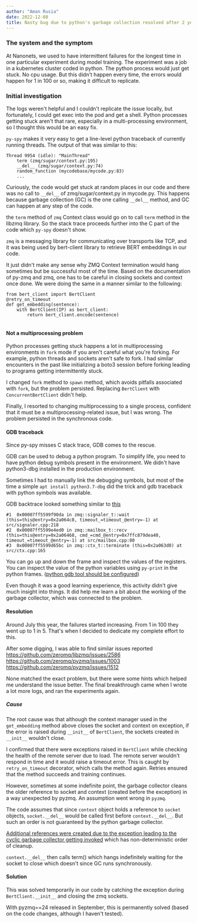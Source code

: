 ```yaml
---
author: "Aman Rusia"
date: 2022-12-08
title: Nasty bug due to python's garbage collection resolved after 2 years
---
```


### The system and the symptom
At Nanonets, we used to have intermittent failures for the longest time in one particular experiment during model training. The experiment was a job in a kubernetes cluster coded in python. The python process would just get stuck. No cpu usage. But this didn't happen every time, the errors would happen for 1 in 100 or so, making it difficult to replicate.


### Initial investigation
The logs weren't helpful and I couldn't replicate the issue locally, but fortunately, I could get exec into the pod and get a shell. Python processes getting stuck aren't that rare, especially in a multi-processing environment, so I thought this would be an easy fix.

`py-spy` makes it very easy to get a line-level python traceback of currently running threads. The output of that was similar to this:
```
Thread 9954 (idle): "MainThread"
    term (zmq/sugar/context.py:195)
    __del__ (zmq/sugar/context.py:74)
    random_function (mycodebase/mycode.py:83)
    ...
```
Curiously, the code would get stuck at random places in our code and there was no call to `__del__` of zmq/sugar/context.py in mycode.py. This happens because garbage collection (GC) is the one calling `__del__` method, and GC can happen at any step of the code. 

the `term` method of `zmq` Context class would go on to call `term` method in the libzmq library. So the stack trace proceeds further into the C part of the code which `py-spy` doesn't show.

`zmq` is a messaging library for communicating over transports like TCP, and it was being used by bert-client library to retrieve BERT embeddings in our code.

It just didn't make any sense why ZMQ Context termination would hang sometimes but be successful most of the time. Based on the documentation of py-zmq and zmq, one has to be careful in closing sockets and context once done. We were doing the same in a manner similar to the following:
```
from bert_client import BertClient
@retry_on_timeout
def get_embedding(sentence):
    with BertClient(IP) as bert_client:
        return bert_client.encode(sentence)
        
```

#### Not a multiprocessing problem
Python processes getting stuck happens a lot in multiprocessing environments in `fork` mode if you aren't careful what you're forking. For example, python threads and sockets aren't safe to fork. I had similar encounters in the past like initializing a boto3 session before forking leading to programs getting intermittently stuck.

I changed `fork` method to `spawn` method, which avoids pitfalls associated with `fork`, but the problem persisted. Replacing `BertClient` with `ConcurrentBertClient` didn't help.

Finally, I resorted to changing multiprocessing to a single process, confident that it must be a multiprocessing-related issue, but I was wrong. The problem persisted in the synchronous code.

#### GDB traceback

Since py-spy misses C stack trace, GDB comes to the rescue.

GDB can be used to debug a python program. To simplify life, you need to have python debug symbols present in the environment. We didn't have python3-dbg installed in the production environment.

Sometimes I had to manually link the debugging symbols, but most of the time a simple `apt install python3.7-dbg` did the trick and gdb traceback with python symbols was available.

GDB backtrace looked something similar to [this](https://github.com/zeromq/pyzmq/issues/1003)
```#0  0x00007ff5627ea84d in poll () from /lib/x86_64-linux-gnu/libc.so.6
#1  0x00007ff5599f90da in zmq::signaler_t::wait (this=this@entry=0x2a064c8, timeout_=timeout_@entry=-1) at src/signaler.cpp:218
#2  0x00007ff5599e4ed0 in zmq::mailbox_t::recv (this=this@entry=0x2a06468, cmd_=cmd_@entry=0x7ffc879dea40, timeout_=timeout_@entry=-1) at src/mailbox.cpp:80
#3  0x00007ff5599d65bc in zmq::ctx_t::terminate (this=0x2a063d0) at src/ctx.cpp:165
```

You can go up and down the frame and inspect the values of the registers. You can inspect the value of the python variables using `py-print` in the python frames. ([python gdb tool should be configured](https://devguide.python.org/advanced-tools/gdb/))

Even though it was a good learning experience, this activity didn't give much insight into things. It did help me learn a bit about the working of the garbage collector, which was connected to the problem.

#### Resolution
Around July this year, the failures started increasing. From 1 in 100 they went up to 1 in 5. That's when I decided to dedicate my complete effort to this.

After some digging, I was able to find similar issues reported
https://github.com/zeromq/libzmq/issues/2586
https://github.com/zeromq/pyzmq/issues/1003
https://github.com/zeromq/pyzmq/issues/1512

None matched the exact problem, but there were some hints which helped me understand the issue better. The final breakthrough came when I wrote a lot more logs, and ran the experiments again.


##### Cause
The root cause was that although the context manager used in the `get_embedding` method above closes the socket and context on exception, if the error is raised during `__init__` of `BertClient`, the sockets created in `__init__` wouldn't close.

I confirmed that there were exceptions raised in `BertClient` while checking the health of the remote server due to load. The remote server wouldn't respond in time and it would raise a timeout error. This is caught by `retry_on_timeout` decorator, which calls the method again. Retries ensured that the method succeeds and training continues.

However, sometimes at some indefinite point, the garbage collector cleans the older reference to socket and context (created before the exception) in a way unexpected by pyzmq. An assumption went wrong in `pyzmq`.

The code assumes that since `context` object holds a reference to `socket` objects, `socket.__del__` would be called first before `context.__del__`. But such an order is not guaranteed by the python garbage collector.

[Additional references were created due to the exception leading to the cyclic garbage collector getting invoked](https://docs.python.org/dev/reference/datamodel.html#object.__del__) which has non-deterministic order of cleanup. 

`context.__del__` then calls term() which hangs indefinitely waiting for the socket to close which doesn't since GC runs synchronously. 

#### Solution
This was solved temporarily in our code by catching the exception during `BertClient.__init__` and closing the zmq sockets.

With pyzmq==24 released in September, this is permanently solved (based on the code changes, although I haven't tested).